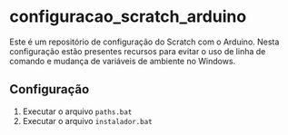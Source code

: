 # configuracao_scratch_arduino
Este é um repositório de configuração do Scratch com o Arduino.
Nesta configuração estão presentes recursos para evitar o uso de linha de comando e mudança de variáveis de ambiente no Windows.

## Configuração
1. Executar o arquivo `paths.bat`
2. Executar o arquivo `instalador.bat` 
